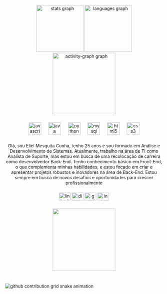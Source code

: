 <div align="center">
  <img src="https://github-readme-stats.vercel.app/api?username=eliel2107&hide_title=false&hide_rank=false&show_icons=true&include_all_commits=true&count_private=true&disable_animations=false&theme=dracula&locale=en&hide_border=false&order=1" height="150" alt="stats graph"  />
  <img src="https://github-readme-stats.vercel.app/api/top-langs?username=eliel2107&locale=en&hide_title=false&layout=compact&card_width=320&langs_count=5&theme=dracula&hide_border=false&order=2" height="150" alt="languages graph"  />
  <img src="https://github-readme-activity-graph.vercel.app/graph?username=eliel2107&radius=16&theme=react&area=true&order=5&hide_border=true&hide_title=false" height="200" alt="activity-graph graph"  />
</div>

###

<div align="center">
  <img src="https://cdn.jsdelivr.net/gh/devicons/devicon/icons/javascript/javascript-original.svg" height="40" alt="javascript logo"  />
  <img width="15" />
  <img src="https://cdn.jsdelivr.net/gh/devicons/devicon/icons/java/java-original.svg" height="40" alt="java logo"  />
  <img width="15" />
  <img src="https://cdn.jsdelivr.net/gh/devicons/devicon/icons/python/python-original.svg" height="40" alt="python logo"  />
  <img width="15" />
  <img src="https://cdn.jsdelivr.net/gh/devicons/devicon/icons/mysql/mysql-original.svg" height="40" alt="mysql logo"  />
  <img width="15" />
  <img src="https://cdn.jsdelivr.net/gh/devicons/devicon/icons/html5/html5-original.svg" height="40" alt="html5 logo"  />
  <img width="15" />
  <img src="https://cdn.jsdelivr.net/gh/devicons/devicon/icons/css3/css3-original.svg" height="40" alt="css3 logo"  />
</div>

###

<p align="center">Olá, sou Eliel Mesquita Cunha, tenho 25 anos e sou formado em Análise e Desenvolvimento de Sistemas. Atualmente, trabalho na área de TI como Analista de Suporte, mas estou em busca de uma recolocação de carreira como desenvolvedor Back-End. Tenho conhecimento básico em Front-End, o que complementa minhas habilidades, e estou focado em criar e apresentar projetos robustos e inovadores na área de Back-End. Estou sempre em busca de novos desafios e oportunidades para crescer profissionalmente</p>

###

<div align="center">
  <img src="https://raw.githubusercontent.com/maurodesouza/profile-readme-generator/master/src/assets/icons/social/linkedin/default.svg" width="37" height="25" alt="linkedin logo"  />
  <img src="https://raw.githubusercontent.com/maurodesouza/profile-readme-generator/master/src/assets/icons/social/discord/default.svg" width="37" height="25" alt="discord logo"  />
  <img src="https://raw.githubusercontent.com/maurodesouza/profile-readme-generator/master/src/assets/icons/social/gmail/default.svg" width="37" height="25" alt="gmail logo"  />
  <img src="https://raw.githubusercontent.com/maurodesouza/profile-readme-generator/master/src/assets/icons/social/instagram/default.svg" width="37" height="25" alt="instagram logo"  />
</div>

###

<div align="center">
  <img height="200" src="https://c.tenor.com/GfSX-u7VGM4AAAAC/coding.gif"  />
</div>

###

<br clear="both">
 
<picture align="center">
  <source media="(prefers-color-scheme: dark)" srcset="https://raw.githubusercontent.com/eliel2107/eliel2107/output/github-contribution-grid-snake-dark.svg">
  <source media="(prefers-color-scheme: light)" srcset="https://raw.githubusercontent.com/eliel2107/eliel2107/output/github-contribution-grid-snake.svg">
  <img align="center" alt="github contribution grid snake animation" src="https://raw.githubusercontent.com/eliel2107/eliel2107/output/github-contribution-grid-snake.svg">
</picture>
 
###
###

<br clear="both">
